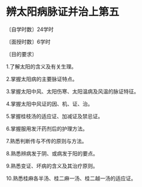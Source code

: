 # 辨太阳病脉证并治上第五

〔自学时数〕24学时

〔面授时数〕6学时

〔目的要求〕

1.了解太阳的含义及有关生理。

2.掌握太阳病的主要脉证特点。

3.掌握太阳中风、太阳伤寒、太阳温病及风温的脉证特征。

4.掌握太阳中风证的因、机、证、治。

5.掌握桂枝汤的适应证、加减证及禁忌证。

6.掌握服用发汗药剂后的护理方法。

7.熟悉判断传与不传的原则与方法。

8.熟悉辨病发于阴、或病发于阳的要点。

9.熟悉变证、坏病的含义及其治疗原则。

10.熟悉桂麻各半汤、桂二麻一汤、桂二越一汤的适应证。
